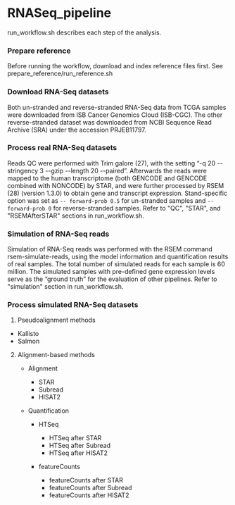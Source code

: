 # RNASeq_pipeline

run_workflow.sh describes each step of the analysis. 

### Prepare reference

Before running the workflow, download and index reference files first. See prepare_reference/run_reference.sh

### Download RNA-Seq datasets

Both un-stranded and reverse-stranded RNA-Seq data from TCGA samples were downloaded from ISB Cancer Genomics Cloud (ISB-CGC). The other reverse-stranded dataset was downloaded from NCBI Sequence Read Archive (SRA) under the accession PRJEB11797. 

### Process real RNA-Seq datasets

Reads QC were performed with Trim galore (27), with the setting “-q 20 --stringency 3 --gzip --length 20 --paired”. Afterwards the reads were mapped to the human transcriptome (both GENCODE and GENCODE combined with NONCODE) by STAR, and were further processed by RSEM (28) (version 1.3.0) to obtain gene and transcript expression. Stand-specific option was set as `-- forward-prob 0.5` for un-stranded samples and `--forward-prob 0` for reverse-stranded samples. Refer to "QC", "STAR", and "RSEMAfterSTAR" sections in run_workflow.sh.

### Simulation of RNA-Seq reads

Simulation of RNA-Seq reads was performed with the RSEM command rsem-simulate-reads, using the model information and quantification results of real samples. The total number of simulated reads for each sample is 60 million. The simulated samples with pre-defined gene expression levels serve as the “ground truth” for the evaluation of other pipelines. Refer to "simulation" section in run_workflow.sh.

### Process simulated RNA-Seq datasets

1. Pseudoalignment methods

-  Kallisto
-  Salmon

2. Alignment-based methods

    - Alignment

        - STAR
        - Subread
        - HISAT2

    - Quantification

        - HTSeq
            - HTSeq after STAR
            - HTSeq after Subread
            - HTSeq after HISAT2

        - featureCounts
            - featureCounts after STAR
            - featureCounts after Subread
            - featureCounts after HISAT2

